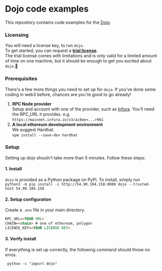 # Dojo code examples

This repository contains code examples for the [Dojo](https://compasslabs.github.io/docs).

### Licensing

You will need a license key, to run `dojo`.  
To get started, you can request a **[trial license](mailto:elisabeth@compasslabs.ai?subject=Dojo%20trial%20license%20request&body=%3C%20Please%20let%20us%20know%20your%20name%20and%20the%20company%20you%20represent.%20We'll%20get%20back%20ASAP%20%3E)**.  
The trial license comes with limitations and is only valid for a limited amount of time on one machine, but it should be enough to get you excited about `dojo`.🥳

### Prerequisites
There's a few more things you need to set up for `dojo`. If you've done some coding in web3 before, chances are you're good to go already!

1. **RPC Node provider**  
   Setup and account with one of the provider, such as [Infura](https://www.infura.io/). You'll need the RPC_URL it provides. e.g. `https://mainnet.infura.io/v3/ac8ee<...>961`
2. **A local ethereum development environment**  
   We suggest Hardhat.  
   `npm install --save-dev hardhat`

### Setup

Setting up dojo shouln't take more than 5 minutes. Follow these steps:

#### 1. Install
`dojo` is provided as a Python package on PyPi.
To install, simply run  
```python3 -m pip install -i http://54.90.104.158:8080 dojo --trusted-host 54.90.104.158```


#### 2. Setup configuration
Create a `.env` file in your main directory.
```md title=".env" {1-4}
RPC_URL=<YOUR URL>
CHAIN=<chain> # one of ethereum, polygon
LICENSE_KEY=<YOUR LICENSE KEY>
```

#### 3. Verify install
If everything is set up correctly, the following command should throw no erros.
```
 python -c "import dojo"
```